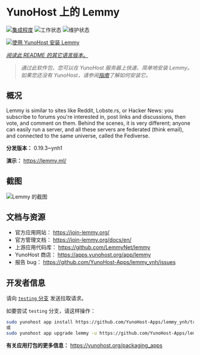 <!--
注意：此 README 由 <https://github.com/YunoHost/apps/tree/master/tools/readme_generator> 自动生成
请勿手动编辑。
-->

# YunoHost 上的 Lemmy

[![集成程度](https://dash.yunohost.org/integration/lemmy.svg)](https://dash.yunohost.org/appci/app/lemmy) ![工作状态](https://ci-apps.yunohost.org/ci/badges/lemmy.status.svg) ![维护状态](https://ci-apps.yunohost.org/ci/badges/lemmy.maintain.svg)

[![使用 YunoHost 安装 Lemmy](https://install-app.yunohost.org/install-with-yunohost.svg)](https://install-app.yunohost.org/?app=lemmy)

*[阅读此 README 的其它语言版本。](./ALL_README.md)*

> *通过此软件包，您可以在 YunoHost 服务器上快速、简单地安装 Lemmy。*  
> *如果您还没有 YunoHost，请参阅[指南](https://yunohost.org/install)了解如何安装它。*

## 概况

Lemmy is similar to sites like Reddit, Lobste.rs, or Hacker News: you subscribe to forums you're interested in, post links and discussions, then vote, and comment on them. Behind the scenes, it is very different; anyone can easily run a server, and all these servers are federated (think email), and connected to the same universe, called the Fediverse.


**分发版本：** 0.19.3~ynh1

**演示：** <https://lemmy.ml/>

## 截图

![Lemmy 的截图](./doc/screenshots/screenshot1.webp)

## 文档与资源

- 官方应用网站： <https://join-lemmy.org/>
- 官方管理文档： <https://join-lemmy.org/docs/en/>
- 上游应用代码库： <https://github.com/LemmyNet/lemmy>
- YunoHost 商店： <https://apps.yunohost.org/app/lemmy>
- 报告 bug： <https://github.com/YunoHost-Apps/lemmy_ynh/issues>

## 开发者信息

请向 [`testing` 分支](https://github.com/YunoHost-Apps/lemmy_ynh/tree/testing) 发送拉取请求。

如要尝试 `testing` 分支，请这样操作：

```bash
sudo yunohost app install https://github.com/YunoHost-Apps/lemmy_ynh/tree/testing --debug
或
sudo yunohost app upgrade lemmy -u https://github.com/YunoHost-Apps/lemmy_ynh/tree/testing --debug
```

**有关应用打包的更多信息：** <https://yunohost.org/packaging_apps>
